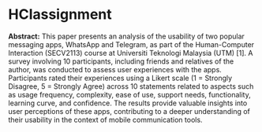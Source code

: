 # HCIassignment

**Abstract:**
This paper presents an analysis of the usability of two popular messaging apps, WhatsApp and Telegram, as part of the
Human-Computer Interaction (SECV2113) course at Universiti Teknologi Malaysia (UTM) [1]. A survey involving 10 participants, including friends and relatives of the author, was conducted to assess user experiences with the apps. Participants rated their experiences using a Likert scale (1 = Strongly Disagree, 5 = Strongly Agree) across 10 statements related to aspects such as usage frequency, complexity, ease of use, support needs, functionality, learning curve, and confidence. The results provide valuable insights into user perceptions of these apps, contributing to a deeper understanding of their usability in the context of mobile communication tools.
